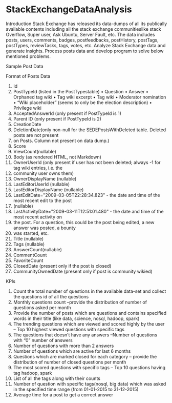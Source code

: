 # StackExchangeDataAnalysis

Introduction
Stack Exchange has released its data-dumps of all its publically available contents including all the stack 
exchange communitieslike stack Overflow, Super user, Ask Ubuntu, Server Fault, etc. The data includes 
posts, users, comments, badges, postfeedbacks, postHistory, postTags, postTypes, reviewTasks, tags, 
votes, etc. Analyze Stack Exchange data and generate insights. Process posts data and develop program 
to solve below mentioned problems.

Sample Post Data
<row Id="41" PostTypeId="1" AcceptedAnswerId="44" CreationDate="2014-05-14T11:15:40.907" 
Score="28" ViewCount="1897" Body="&lt;p&gt;R has many libraries which are aimed at Data Analysis 
(e.g. JAGS, BUGS, ARULES etc..), and is mentioned in popular textbooks such as: J.Krusche, Doing 
Bayesian Data Analysis; B.Lantz, &quot;Machine Learning with 
R&quot;.&lt;/p&gt;&#xA;&#xA;&lt;p&gt;I've seen a guideline of 5TB for a dataset to be considered as 
Big Data.&lt;/p&gt;&#xA;&#xA;&lt;p&gt;My question is: Is R suitable for the amount of Data typically 
seen in Big Data problems? &#xA;Are there strategies to be employed when using R with this size of 
dataset?&lt;/p&gt;&#xA;" OwnerUserId="136" LastEditorUserId="118" LastEditDate="2014-05-
14T13:06:28.407" LastActivityDate="2015-04-12T05:00:23.663" Title="Is the R language suitable for Big 
Data" Tags="&lt;bigdata&gt;&lt;r&gt;" AnswerCount="8" CommentCount="1" FavoriteCount="13" />

Format of Posts Data
1.	Id
2.	PostTypeId (listed in the PostTypestable)
•	Question
•	Answer
•	Orphaned tag wiki
•	Tag wiki excerpt
•	Tag wiki
•	Moderator nomination
•	“Wiki placeholder” (seems to only be the election description)
•	Privilege wiki
3.	AcceptedAnswerId (only present if PostTypeId is 1)
4.	Parent ID (only present if PostTypeId is 2)
5.	CreationDate
6.	DeletionDate(only non-null for the SEDEPostsWithDeleted table. Deleted posts are not present
7.	on Posts. Column not present on data dump.)
8.	Score
9.	ViewCount(nullable)
10.	Body (as rendered HTML, not Markdown)
11.	OwnerUserId (only present if user has not been deleted; always -1 for tag wiki entries, i.e. the 
12.	community user owns them)
13.	OwnerDisplayName (nullable)
14.	LastEditorUserId (nullable)
15.	LastEditorDisplayName (nullable)
16.	LastEditDate="2009-03-05T22:28:34.823" - the date and time of the most recent edit to the post 
17.	(nullable)
18.	LastActivityDate="2009-03-11T12:51:01.480" - the date and time of the most recent activity on 
19.	the post. For a question, this could be the post being edited, a new answer was posted, a bounty 
20.	was started, etc.
21.	Title (nullable)
22.	Tags (nullable)
23.	AnswerCount(nullable)
24.	CommentCount
25.	FavoriteCount
26.	ClosedDate (present only if the post is closed)
27.	CommunityOwnedDate (present only if post is community wikied)

KPIs
1. Count the total number of questions in the available data-set and collect the questions id of all 
the questions
2. Monthly questions count –provide the distribution of number of questions asked per month
3. Provide the number of posts which are questions and contains specified words in their title (like 
data, science, nosql, hadoop, spark)
4. The trending questions which are viewed and scored highly by the user – Top 10 highest viewed 
questions with specific tags
5. The questions that doesn’t have any answers –Number of questions with “0” number of 
answers
6. Number of questions with more than 2 answers
7. Number of questions which are active for last 6 months
8. Questions which are marked closed for each category – provide the distribution of number of 
closed questions per month
9. The most scored questions with specific tags – Top 10 questions having tag hadoop, spark
10. List of all the tags along with their counts
11. Number of question with specific tags(nosql, big data) which was asked in the specified time 
range (from 01-01-2015 to 31-12-2015)
12. Average time for a post to get a correct answer
